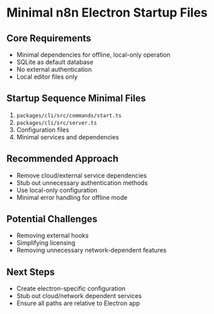 # Minimal n8n Electron Startup Files

## Core Requirements
- Minimal dependencies for offline, local-only operation
- SQLite as default database
- No external authentication
- Local editor files only

## Startup Sequence Minimal Files
1. `packages/cli/src/commands/start.ts`
2. `packages/cli/src/server.ts`
3. Configuration files
4. Minimal services and dependencies

## Recommended Approach
- Remove cloud/external service dependencies
- Stub out unnecessary authentication methods
- Use local-only configuration
- Minimal error handling for offline mode

## Potential Challenges
- Removing external hooks
- Simplifying licensing
- Removing unnecessary network-dependent features

## Next Steps
- Create electron-specific configuration
- Stub out cloud/network dependent services
- Ensure all paths are relative to Electron app
